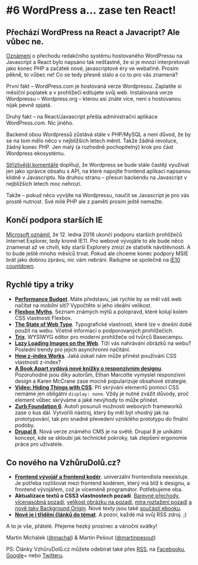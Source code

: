 # #6 WordPress a… zase ten React!

## Přechází WordPress na React a Javacript? Ale vůbec ne.

[Oznámení](http://ma.tt/2015/11/dance-to-calypso/) o přechodu redakčního systému hostovaného WordPressu na Javascript a React bylo napsáno tak nešťastně, že si je mnozí interpretovali jako konec PHP a začátek nové, javascriptové éry ve webařině. Prosím pěkně, to vůbec ne! Co se tedy přesně stalo a co to pro vás znamená?

První fakt – WordPress.com je hostovaná verze Wordpressu. Zaplatíte si měsíční poplatek a v prohlížeči editujete svůj web. Instalovaná verze Wordpressu – Wordpress.org – kterou asi znáte více, není s hostovanou nijak pevně spjatá.

Druhý fakt – na React/Javascript přešla administrační aplikace WordPress.com. Nic jiného.

Backend obou Wordpressů zůstává stále v PHP/MySQL a není důvod, že by se na tom mělo něco v nejblížších letech měnit. Takže žádná revoluce, žádný konec PHP. Jen malý (a rozhodně pochopitelný) krok pro část Wordpress ekosystému.

[Střízlivější komentáře](http://wesbos.com/wordpress-calypso-react/) doplňují, že Wordpress se bude stále častěji využívat jen jako správce obsahu s API, na které  napojíte frontend aplikaci napsanou klidně v Javascriptu. Na druhou stranu – přesun backendu na Javascript v nejblížších letech moc nehrozí.

Takže – pokud něco vyvíjíte na Wordpressu, naučit se Javascript je pro vás prostě nutnost. Své milé PHP ale z paměti prosím ještě nemažte.

## Končí podpora starších IE

[Microsoft oznámil](https://www.microsoft.com/en-us/WindowsForBusiness/End-of-IE-support), že 12. ledna 2016 ukončí podporu starších prohlížečů Internet Explorer, tedy kromě IE11. Pro webové vývojáře to ale bude něco znamenat až ve chvíli, kdy starší Explorery zmizí ze statistik návštěvnosti. A to bude ještě mnoho měsíců trvat. Pokud ale chceme konec podpory MSIE brát jako dobrou zprávu, nic vám nebrání. Radujme se společně na [IE10 countdown](http://meowni.ca/is-ie10-dead/). 

## Rychlé tipy a triky

- **[Performance Budget](http://www.performancebudget.io/)**. Máte představu, jak rychle by se měl váš web načítat na mobílní síti? Vypočtěte si jeho ideální velikost.
- **[Flexbox Myths](http://jonyablonski.com/2015/flexbox-myth-busting/)**. Seznam známých mýtů a polopravd, které kolují kolem CSS vlastnosti Flexbox.
- **[The State of Web Type](http://stateofwebtype.com/)**. Typografické vlastnosti, které lze v dnešní době použít na webu. Včetně informací o podporovaných prohlížečích.
- **[Trix](http://trix-editor.org/)**. WYSIWYG editor pro moderní prohlížeče  od tvůrců Basecampu.
- **[Lazy Loading Images on the Web](http://developer.telerik.com/featured/lazy-loading-images-on-the-web/)**. Tíží vás nahrávání obrázků na webu? Poslední trendy pro jejich asynchronní načítání.
- **[How z-index Works](http://bitsofco.de/how-z-index-works/)**. Jaká úskalí nám může přinést používání CSS vlastnosti z-index?
- **[A Book Apart vydává nové knížky o responzivním designu](http://abookapart.com/blogs/press/77559111-new-responsive-design-books-from-ethan-marcotte-karen-mcgrane)**. Pozoruhodné jsou díky autorům, Ethan Marcotte vymyslel responzivní design a Karen McCrane zase mocně popularizuje obsahové strategie.
- **[Video: Hiding Things with CSS](https://www.youtube.com/watch?v=pLokyKj10Gw)**. Při skrývání elementů pomocí CSS nemáme jen obligátní `display: none`. Vždy je nutné zvážit důvody, proč element vůbec skrýváme a jaké nevýhody to může přinést.
- **[Zurb Foundation 6](http://zurb.com/article/1416/foundation-6-is-here)**. Autoři posunuli možnosti webových frameworků zase o kus dál. Vytvořili nástroj, který by měl být vhodný jak na prototypování, tak pro snadné převedení vzniklého prototypu do finální podoby.
- **[Drupal 8](https://www.drupal.org/8)**. Nová verze známého CMS je na světě. Drupal 8 je unikátní koncept, kde se skloubí jak technické pokroky, tak zlepšení ergonomie práce pro uživatele.

## Co nového na VzhůruDolů.cz?

- **[Frontend vývojář a frontend kodér](http://www.vzhurudolu.cz/blog/42-frontend-koder-vyvojar)**. univerzální frontendista neexistuje.  Je potřeba rozlišovat mezi frontend kodérem, který má blíž k designu, a frontend vývojářem, což je víceméně programátor. Potřebujeme oba.
- **Aktualizace textů o CSS3 vlastnostech pozadí**. [Barevné přechody](http://www.vzhurudolu.cz/prirucka/css3-gradients), [vícenasobná pozadí](http://www.vzhurudolu.cz/prirucka/css3-multiple-backgrounds), [velikost obrázku na pozadí](http://www.vzhurudolu.cz/prirucka/css3-background-size), [míra roztažení pozadí](http://www.vzhurudolu.cz/prirucka/css3-background-clip) [a nově taky Background Origin](http://www.vzhurudolu.cz/prirucka/css3-background-origin). Nové texty jsou také [součástí ebooku](http://www.vzhurudolu.cz/ebook).
- **[Nové je i třídění článků do témat](http://www.vzhurudolu.cz/#temata)**. A pozor, každé má svůj RSS zdroj. ;)

A to je vše, přátelé. Přejeme hezký prosinec a vánoční svátky!

Martin Michálek ([@machal](http://www.twitter.com/machal)) & Martin Pešout ([@martinpesout](http://www.twitter.com/martinpesout))

PS: Články VzhůruDolů.cz můžete odebírat také přes [RSS](http://www.vzhurudolu.cz/rss), na  [Facebooku](https://www.facebook.com/VzhuruDolu), [Google](https://plus.google.com/b/109221560773963108322/+VzhurudoluCz/posts)+ nebo [Twitteru](http://www.twitter.com/vzhurudolu).

